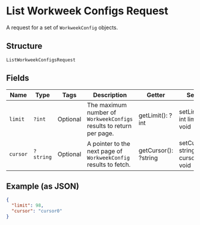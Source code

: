 
# List Workweek Configs Request

A request for a set of `WorkweekConfig` objects.

## Structure

`ListWorkweekConfigsRequest`

## Fields

| Name | Type | Tags | Description | Getter | Setter |
|  --- | --- | --- | --- | --- | --- |
| `limit` | `?int` | Optional | The maximum number of `WorkweekConfigs` results to return per page. | getLimit(): ?int | setLimit(?int limit): void |
| `cursor` | `?string` | Optional | A pointer to the next page of `WorkweekConfig` results to fetch. | getCursor(): ?string | setCursor(?string cursor): void |

## Example (as JSON)

```json
{
  "limit": 98,
  "cursor": "cursor0"
}
```

